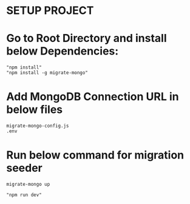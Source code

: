 # SETUP PROJECT

<!-- Install Basic Dependencies -->
# Go to Root Directory and install below Dependencies:
    "npm install"
    "npm install -g migrate-mongo"

<!-- Setup DB -->
# Add MongoDB Connection URL in below files
    migrate-mongo-config.js
    .env

<!-- Run Migration and Seeder -->
# Run below command for migration seeder
    migrate-mongo up

<!-- Start Server and Project Run  -->
    "npm run dev"